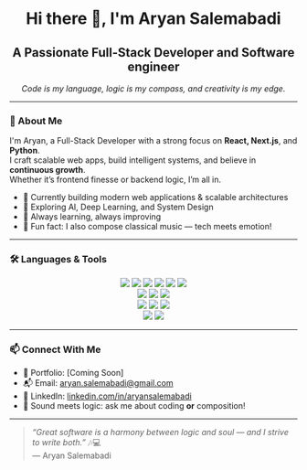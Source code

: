 <h1 align="center">Hi there 👋, I'm Aryan Salemabadi</h1>
<h2 align="center">A Passionate Full-Stack Developer and Software engineer</h2>

<p align="center">
  <em>Code is my language, logic is my compass, and creativity is my edge.</em>
</p>

---

### 🚀 About Me

I'm Aryan, a Full-Stack Developer with a strong focus on **React, Next.js**, and **Python**.  
I craft scalable web apps, build intelligent systems, and believe in **continuous growth**.  
Whether it’s frontend finesse or backend logic, I’m all in.

- 🔭 Currently building modern web applications & scalable architectures  
- 🌱 Exploring AI, Deep Learning, and System Design  
- 🎯 Always learning, always improving  
- 🎹 Fun fact: I also compose classical music — tech meets emotion!

---

### 🛠️ Languages & Tools

<p align="center">
  <!-- Frontend -->
  <img src="https://img.shields.io/badge/Javascript-000?style=for-the-badge&logo=javascript&logoColor=F7DF1E" />
  <img src="https://img.shields.io/badge/Typescript-000?style=for-the-badge&logo=typescript&logoColor=3178C6" />
  <img src="https://img.shields.io/badge/React-000?style=for-the-badge&logo=react&logoColor=61DAFB" />
  <img src="https://img.shields.io/badge/Next.js-000?style=for-the-badge&logo=nextdotjs&logoColor=white" />
  <img src="https://img.shields.io/badge/HTML5-000?style=for-the-badge&logo=html5&logoColor=E34F26" />
  <img src="https://img.shields.io/badge/CSS3-000?style=for-the-badge&logo=css3&logoColor=1572B6" />
  <br/>
  <!-- Backend -->
  <img src="https://img.shields.io/badge/Node.js-000?style=for-the-badge&logo=nodedotjs&logoColor=339933" />
  <img src="https://img.shields.io/badge/NestJS-000?style=for-the-badge&logo=nestjs&logoColor=E0234E" />
  <img src="https://img.shields.io/badge/Express.js-000?style=for-the-badge&logo=express&logoColor=white" />
  <br/>
  <!-- Python & AI -->
  <img src="https://img.shields.io/badge/Python-000?style=for-the-badge&logo=python&logoColor=ffdd54" />
  <img src="https://img.shields.io/badge/Jupyter-000?style=for-the-badge&logo=jupyter&logoColor=F37626" />
  <img src="https://img.shields.io/badge/TensorFlow-000?style=for-the-badge&logo=tensorflow&logoColor=FF6F00" />
  <br/>
  <!-- Databases -->
  <img src="https://img.shields.io/badge/PostgreSQL-000?style=for-the-badge&logo=postgresql&logoColor=4169E1" />
  <img src="https://img.shields.io/badge/MongoDB-000?style=for-the-badge&logo=mongodb&logoColor=47A248" />
</p>


---

### 📫 Connect With Me

- 💼 Portfolio: [Coming Soon]
- 📬 Email: aryan.salemabadi@gmail.com  
- 💬 LinkedIn: [linkedin.com/in/aryansalemabadi](https://linkedin.com/in/aryansalemabadi)  
- 🎵 Sound meets logic: ask me about coding **or** composition!

---

> _“Great software is a harmony between logic and soul — and I strive to write both.”_ 🎶💻  
> — Aryan Salemabadi
